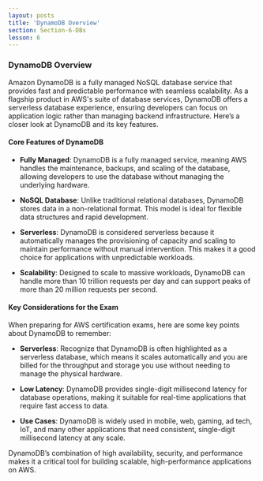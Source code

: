 ```yaml
---
layout: posts
title: 'DynamoDB Overview'
section: Section-6-DBs
lesson: 6
---
```


### DynamoDB Overview

Amazon DynamoDB is a fully managed NoSQL database service that provides fast and predictable performance with seamless scalability. As a flagship product in AWS's suite of database services, DynamoDB offers a serverless database experience, ensuring developers can focus on application logic rather than managing backend infrastructure. Here’s a closer look at DynamoDB and its key features.

<!-- pagebreak -->

#### Core Features of DynamoDB

- **Fully Managed**: DynamoDB is a fully managed service, meaning AWS handles the maintenance, backups, and scaling of the database, allowing developers to use the database without managing the underlying hardware.

- **NoSQL Database**: Unlike traditional relational databases, DynamoDB stores data in a non-relational format. This model is ideal for flexible data structures and rapid development.

- **Serverless**: DynamoDB is considered serverless because it automatically manages the provisioning of capacity and scaling to maintain performance without manual intervention. This makes it a good choice for applications with unpredictable workloads.

- **Scalability**: Designed to scale to massive workloads, DynamoDB can handle more than 10 trillion requests per day and can support peaks of more than 20 million requests per second.

<!-- pagebreak -->

#### Key Considerations for the Exam

When preparing for AWS certification exams, here are some key points about DynamoDB to remember:

- **Serverless**: Recognize that DynamoDB is often highlighted as a serverless database, which means it scales automatically and you are billed for the throughput and storage you use without needing to manage the physical hardware.

- **Low Latency**: DynamoDB provides single-digit millisecond latency for database operations, making it suitable for real-time applications that require fast access to data.

- **Use Cases**: DynamoDB is widely used in mobile, web, gaming, ad tech, IoT, and many other applications that need consistent, single-digit millisecond latency at any scale.

DynamoDB’s combination of high availability, security, and performance makes it a critical tool for building scalable, high-performance applications on AWS.
